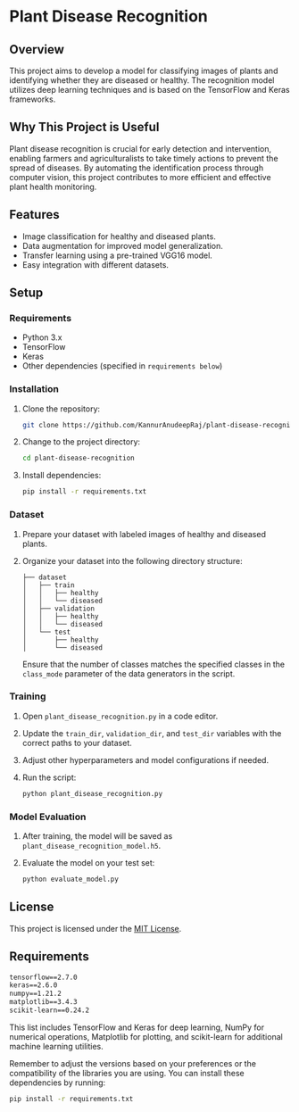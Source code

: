 # Plant Disease Recognition

## Overview

This project aims to develop a model for classifying images of plants and identifying whether they are diseased or healthy. The recognition model utilizes deep learning techniques and is based on the TensorFlow and Keras frameworks.

## Why This Project is Useful

Plant disease recognition is crucial for early detection and intervention, enabling farmers and agriculturalists to take timely actions to prevent the spread of diseases. By automating the identification process through computer vision, this project contributes to more efficient and effective plant health monitoring.

## Features

- Image classification for healthy and diseased plants.
- Data augmentation for improved model generalization.
- Transfer learning using a pre-trained VGG16 model.
- Easy integration with different datasets.

## Setup

### Requirements

- Python 3.x
- TensorFlow
- Keras
- Other dependencies (specified in `requirements below`)

### Installation

1. Clone the repository:

   ```bash
   git clone https://github.com/KannurAnudeepRaj/plant-disease-recognition.git
   ```

2. Change to the project directory:

   ```bash
   cd plant-disease-recognition
   ```

3. Install dependencies:

   ```bash
   pip install -r requirements.txt
   ```

### Dataset

1. Prepare your dataset with labeled images of healthy and diseased plants.

2. Organize your dataset into the following directory structure:

   ```plaintext
   ├── dataset
   │   ├── train
   │   │   ├── healthy
   │   │   └── diseased
   │   ├── validation
   │   │   ├── healthy
   │   │   └── diseased
   │   └── test
   │       ├── healthy
   │       └── diseased
   ```

   Ensure that the number of classes matches the specified classes in the `class_mode` parameter of the data generators in the script.

### Training

1. Open `plant_disease_recognition.py` in a code editor.

2. Update the `train_dir`, `validation_dir`, and `test_dir` variables with the correct paths to your dataset.

3. Adjust other hyperparameters and model configurations if needed.

4. Run the script:

   ```bash
   python plant_disease_recognition.py
   ```

### Model Evaluation

1. After training, the model will be saved as `plant_disease_recognition_model.h5`.

2. Evaluate the model on your test set:

   ```bash
   python evaluate_model.py
   ```

## License

This project is licensed under the [MIT License](LICENSE).



## Requirements
```requirment.txt
tensorflow==2.7.0
keras==2.6.0
numpy==1.21.2
matplotlib==3.4.3
scikit-learn==0.24.2
```

This list includes TensorFlow and Keras for deep learning, NumPy for numerical operations, Matplotlib for plotting, and scikit-learn for additional machine learning utilities.

Remember to adjust the versions based on your preferences or the compatibility of the libraries you are using. You can install these dependencies by running:

```bash
pip install -r requirements.txt
```
